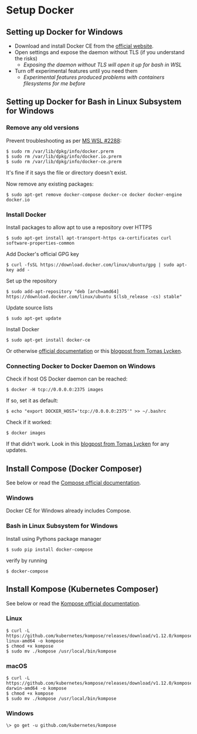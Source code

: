 # Setup Docker

## Setting up Docker for Windows

- Download and install Docker CE from the [official website](https://store.docker.com/editions/community/docker-ce-desktop-windows). 
- Open settings and expose the daemon without TLS (if you understand the risks)
    - _Exposing the daemon without TLS will open it up for bash in WSL_
- Turn off experimental features until you need them
    - _Experimental features produced problems with containers filesystems for me before_ 

## Setting up Docker for Bash in Linux Subsystem for Windows
### Remove any old versions
Prevent troubleshooting as per [MS WSL #2288](https://github.com/Microsoft/WSL/issues/2288):
```
$ sudo rm /var/lib/dpkg/info/docker.prerm
$ sudo rm /var/lib/dpkg/info/docker.io.prerm
$ sudo rm /var/lib/dpkg/info/docker-ce.prerm
```
It's fine if it says the file or directory doesn't exist.

Now remove any existing packages:
```
$ sudo apt-get remove docker-compose docker-ce docker docker-engine docker.io
```

### Install Docker
Install packages to allow apt to use a repository over HTTPS
```
$ sudo apt-get install apt-transport-https ca-certificates curl software-properties-common
```
Add Docker's official GPG key
```
$ curl -fsSL https://download.docker.com/linux/ubuntu/gpg | sudo apt-key add -
```

Set up the repository
```
$ sudo add-apt-repository "deb [arch=amd64] https://download.docker.com/linux/ubuntu $(lsb_release -cs) stable"
```

Update source lists
```
$ sudo apt-get update
```

Install Docker
```
$ sudo apt-get install docker-ce
```

Or otherwise [official documentation](https://docs.docker.com/install/linux/docker-ce/ubuntu/)
or this [blogpost from Tomas Lycken](https://blog.jayway.com/2017/04/19/running-docker-on-bash-on-windows/).

### Connecting Docker to Docker Daemon on Windows

Check if host OS Docker daemon can be reached:
```
$ docker -H tcp://0.0.0.0:2375 images
```

If so, set it as default:
```
$ echo "export DOCKER_HOST='tcp://0.0.0.0:2375'" >> ~/.bashrc
```

Check if it worked:
```
$ docker images
```
If that didn't work. Look in this [blogpost from Tomas Lycken](https://blog.jayway.com/2017/04/19/running-docker-on-bash-on-windows/) for any updates.

## Install Compose (Docker Composer)

See below or read the [Compose official documentation](https://docs.docker.com/compose/install/).

### Windows
Docker CE for Windows already includes Compose.

### Bash in Linux Subsystem for Windows
Install using Pythons package manager
```
$ sudo pip install docker-compose
```

verify by running
```
$ docker-compose
```

## Install Kompose (Kubernetes Composer)

See below or read the [Kompose official documentation](https://kubernetes.io/docs/tools/kompose/user-guide/#installation).

### Linux
```
$ curl -L https://github.com/kubernetes/kompose/releases/download/v1.12.0/kompose-linux-amd64 -o kompose
$ chmod +x kompose
$ sudo mv ./kompose /usr/local/bin/kompose
```

### macOS
```
$ curl -L https://github.com/kubernetes/kompose/releases/download/v1.12.0/kompose-darwin-amd64 -o kompose
$ chmod +x kompose
$ sudo mv ./kompose /usr/local/bin/kompose
```

### Windows
```
\> go get -u github.com/kubernetes/kompose
```